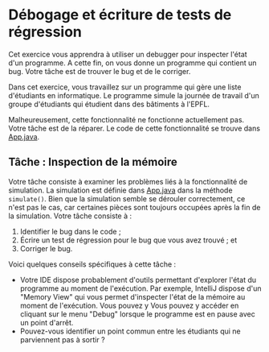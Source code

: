 # Débogage et écriture de tests de régression

Cet exercice vous apprendra à utiliser un debugger pour inspecter l'état d'un programme. A cette fin,
on vous donne un programme qui contient un bug. Votre tâche est de trouver le bug et de le corriger.

Dans cet exercice, vous travaillez sur un programme qui gère une liste d'étudiants en informatique.
Le programme simule la journée de travail d'un groupe d'étudiants qui étudient dans des bâtiments à l'EPFL.

Malheureusement, cette fonctionnalité ne fonctionne actuellement pas. Votre tâche est de la réparer.
Le code de cette fonctionnalité se trouve dans [App.java](src/main/java/ch/epfl/sweng/App.java).

## Tâche : Inspection de la mémoire

Votre tâche consiste à examiner les problèmes liés à la fonctionnalité de simulation. La simulation
est définie dans [App.java](src/main/java/ch/epfl/sweng/App.java) dans la méthode `simulate()`. Bien que la simulation
semble se dérouler correctement, ce n'est pas le cas, car certaines pièces sont toujours occupées
après la fin de la simulation. Votre tâche consiste à :

1. Identifier le bug dans le code ;
2. Écrire un test de régression pour le bug que vous avez trouvé ; et
3. Corriger le bug.

Voici quelques conseils spécifiques à cette tâche :

- Votre IDE dispose probablement d'outils permettant d'explorer l'état du programme au moment de l'exécution. Par exemple,
  IntelliJ dispose d'un "Memory View" qui vous permet d'inspecter l'état de la mémoire au moment de l'exécution. Vous pouvez y
  Vous pouvez y accéder en cliquant sur le menu "Debug" lorsque le programme est en pause avec un point d'arrêt.
- Pouvez-vous identifier un point commun entre les étudiants qui ne parviennent pas à sortir ?

